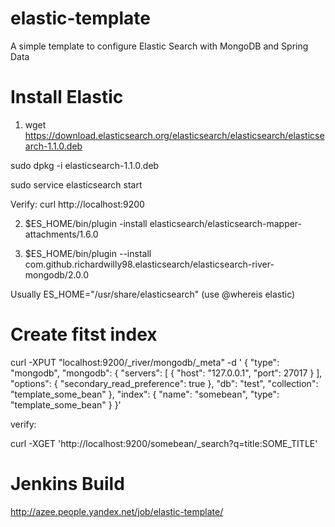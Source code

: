 elastic-template
==============
A simple template to configure Elastic Search with MongoDB and Spring Data

Install Elastic
==============
1. wget https://download.elasticsearch.org/elasticsearch/elasticsearch/elasticsearch-1.1.0.deb

sudo dpkg -i elasticsearch-1.1.0.deb

sudo service elasticsearch start

Verify: curl http://localhost:9200

2. $ES_HOME/bin/plugin -install elasticsearch/elasticsearch-mapper-attachments/1.6.0

3. $ES_HOME/bin/plugin --install com.github.richardwilly98.elasticsearch/elasticsearch-river-mongodb/2.0.0

Usually ES_HOME="/usr/share/elasticsearch" (use @whereis elastic)



Create fitst index
==============
curl -XPUT "localhost:9200/_river/mongodb/_meta" -d '
{
"type": "mongodb",
"mongodb": {
"servers": [
{ "host": "127.0.0.1", "port": 27017 }
],
"options": { "secondary_read_preference": true },
"db": "test",
"collection": "template_some_bean"
},
"index": {
"name": "somebean",
"type": "template_some_bean"
}
}'


verify:

curl -XGET 'http://localhost:9200/somebean/_search?q=title:SOME_TITLE'



Jenkins Build
==============
http://azee.people.yandex.net/job/elastic-template/
